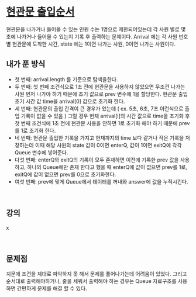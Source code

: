 # [현관문 출입순서](https://github.com/malvr00/Java-algorithm/blob/master/lecture2/stap3/stap3-3/src/Main.java)

현관문을 나가거나 들어올 수 있는 인원 수는 1명으로 제한되어있는데 각 사원 별로 몇 초에 나가거나 들어올 수 있는지 기록 후 출력하는 문제이다. Arrival 에는 각 사원 번호 별 현관문에 도착한 시간, state 에는 1이면 나가는 사원, 0이면 나가는 사원이다.
<br/>

## 내가 푼 방식
* 첫 번째: arrival.length 를 기준으로 탐색을한다.
* 두 번째: 첫 번째 조건식으로 1초 전에 현관문을 사용하지 않았으면 무조건 나가는 사원 먼저 나가야 하기 때문에 초기 값으로 prev 변수에 1을 할당한다. 현관문 출입 초기 시간 값 time을 arrival[0] 값으로 초기화 한다.
* 세 번째: 현관문의 출입 간격이 큰 경우가 있는데 ( ex. 5초, 6초, 7초 이런식으로 출입 기록이 없을 수 있음 ) 그럴 경우 현재 arrival[i]의 시간 값으로 time을 초기화 후 첫 번째 조건식에 1초 전에 현관문 사용을 안하면 1로 초기화 해야 하기 때문에 prev를 1로 초기화 한다.
* 네 번째: 현관문 출입한 기록을 가지고 현재까지의 time 보다 같거나 작은 기록을 저장하는데 이때 해당 사원의 state 값이 0이면 enterQ, 값이 1이면 exitQ에 각각 Queue 변수에 넣어준다.
* 다섯 번째: enterQ와 exitQ의 기록이 모두 존재하면 이전에 기록한 prev 값을 사용하고, 하나의 Queue에만 존재 한다고 했을 때 enterQ에 값이 없으면 prev를 1로,  exitQ에 값이 없으면 prev를 0으로 초기화한다.
* 여섯 번째: prev에 맞게 Queue에서 데이터를 꺼내와 answer에 값을 누적시킨다.

<br/>

## 강의
x


<br/>

## 문제점
지문에 조건을 제대로 파악하지 못 해서 문제를 풀어나가는데 어려움이 있었다. 그리고 순서대로 출력해야하거나, 줄을 세워서 출력해야 하는 경우는 Queue 자료구조를 사용하면 간편하게 문제를 해결 할 수 있다.

